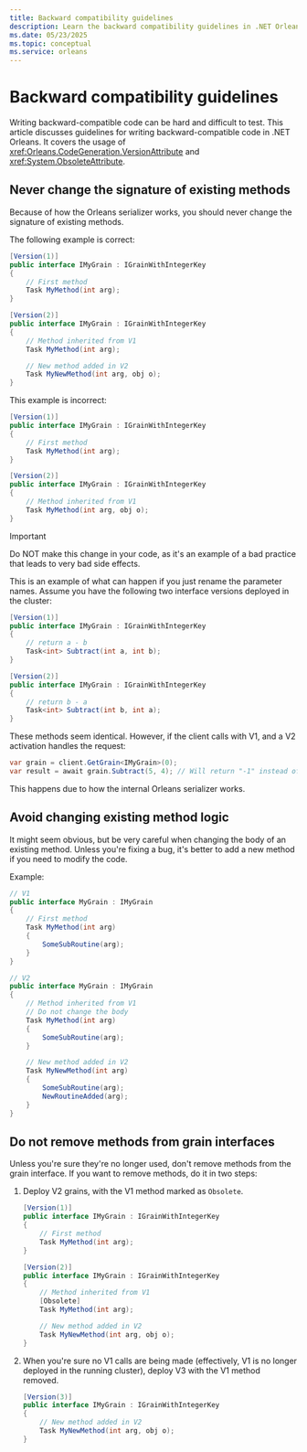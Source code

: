```yaml
---
title: Backward compatibility guidelines
description: Learn the backward compatibility guidelines in .NET Orleans.
ms.date: 05/23/2025
ms.topic: conceptual
ms.service: orleans
---
```


# Backward compatibility guidelines

Writing backward-compatible code can be hard and difficult to test. This article discusses guidelines for writing backward-compatible code in .NET Orleans. It covers the usage of <xref:Orleans.CodeGeneration.VersionAttribute> and <xref:System.ObsoleteAttribute>.

## Never change the signature of existing methods

Because of how the Orleans serializer works, you should never change the signature of existing methods.

The following example is correct:

```csharp
[Version(1)]
public interface IMyGrain : IGrainWithIntegerKey
{
    // First method
    Task MyMethod(int arg);
}
```

```csharp
[Version(2)]
public interface IMyGrain : IGrainWithIntegerKey
{
    // Method inherited from V1
    Task MyMethod(int arg);

    // New method added in V2
    Task MyNewMethod(int arg, obj o);
}
```

This example is incorrect:

```csharp
[Version(1)]
public interface IMyGrain : IGrainWithIntegerKey
{
    // First method
    Task MyMethod(int arg);
}
```

```csharp
[Version(2)]
public interface IMyGrain : IGrainWithIntegerKey
{
    // Method inherited from V1
    Task MyMethod(int arg, obj o);
}
```

> [!IMPORTANT]
> Do NOT make this change in your code, as it's an example of a bad practice that leads to very bad side effects.

This is an example of what can happen if you just rename the parameter names. Assume you have the following two interface versions deployed in the cluster:

```csharp
[Version(1)]
public interface IMyGrain : IGrainWithIntegerKey
{
    // return a - b
    Task<int> Subtract(int a, int b);
}
```

```csharp
[Version(2)]
public interface IMyGrain : IGrainWithIntegerKey
{
    // return b - a
    Task<int> Subtract(int b, int a);
}
```

These methods seem identical. However, if the client calls with V1, and a V2 activation handles the request:

```csharp
var grain = client.GetGrain<IMyGrain>(0);
var result = await grain.Subtract(5, 4); // Will return "-1" instead of expected "1"
```

This happens due to how the internal Orleans serializer works.

## Avoid changing existing method logic

It might seem obvious, but be very careful when changing the body of an existing method. Unless you're fixing a bug, it's better to add a new method if you need to modify the code.

Example:

```csharp
// V1
public interface MyGrain : IMyGrain
{
    // First method
    Task MyMethod(int arg)
    {
        SomeSubRoutine(arg);
    }
}
```

```csharp
// V2
public interface MyGrain : IMyGrain
{
    // Method inherited from V1
    // Do not change the body
    Task MyMethod(int arg)
    {
        SomeSubRoutine(arg);
    }

    // New method added in V2
    Task MyNewMethod(int arg)
    {
        SomeSubRoutine(arg);
        NewRoutineAdded(arg);
    }
}
```

## Do not remove methods from grain interfaces

Unless you're sure they're no longer used, don't remove methods from the grain interface. If you want to remove methods, do it in two steps:

1.  Deploy V2 grains, with the V1 method marked as `Obsolete`.

    ```csharp
    [Version(1)]
    public interface IMyGrain : IGrainWithIntegerKey
    {
        // First method
        Task MyMethod(int arg);
    }
    ```

    ```csharp
    [Version(2)]
    public interface IMyGrain : IGrainWithIntegerKey
    {
        // Method inherited from V1
        [Obsolete]
        Task MyMethod(int arg);

        // New method added in V2
        Task MyNewMethod(int arg, obj o);
    }
    ```

2.  When you're sure no V1 calls are being made (effectively, V1 is no longer deployed in the running cluster), deploy V3 with the V1 method removed.

    ```csharp
    [Version(3)]
    public interface IMyGrain : IGrainWithIntegerKey
    {
        // New method added in V2
        Task MyNewMethod(int arg, obj o);
    }
    ```
